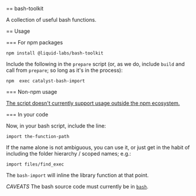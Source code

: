 == bash-toolkit

A collection of useful bash functions.

== Usage

=== For npm packages

    npm install @liquid-labs/bash-toolkit

Include the following in the `prepare` script (or, as we do, include `build` and
call from `prepare`; so long as it's in the process):

    npm  exec catalyst-bash-import

=== Non-npm usage

[The script doesn't currently support usage outside the npm ecosystem.](https://github.com/Liquid-Labs/bash-toolkit/issues/4)

=== In your code

Now, in your bash script, include the line:

    import the-function-path

If the name alone is not ambiguous, you can use it, or just get in the habit of
including the folder hierarchy / scoped names; e.g.:

    import files/find_exec

The `bash-import` will inline the library function at that point.

*CAVEATS* The bash source code must currently be in [`bash`](https://github.com/Liquid-Labs/bash-toolkit/issues/2).
